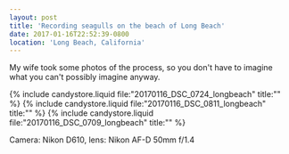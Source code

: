 ```yaml
---
layout: post
title: 'Recording seagulls on the beach of Long Beach'
date: 2017-01-16T22:52:39-0800
location: 'Long Beach, California'
---
```


My wife took some photos of the process, so you don't have to imagine what you can't possibly imagine anyway.

{% include candystore.liquid file:"20170116_DSC_0724_longbeach" title:"" %}
{% include candystore.liquid file:"20170116_DSC_0811_longbeach" title:"" %}
{% include candystore.liquid file:"20170116_DSC_0709_longbeach" title:"" %}

Camera: Nikon D610, lens: Nikon AF-D 50mm f/1.4

